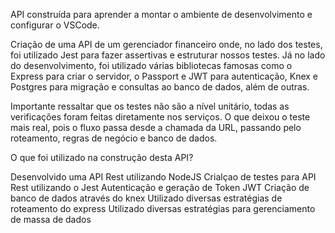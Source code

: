 
API construída para aprender a montar o ambiente de desenvolvimento e configurar o VSCode. 

Criação de uma API de um gerenciador financeiro onde, no lado dos testes, foi utilizado Jest para fazer assertivas e estruturar nossos testes. Já no lado do desenvolvimento, foi utilizado várias bibliotecas famosas como o Express para criar o servidor, o Passport e JWT para autenticação, Knex e Postgres para migração e consultas ao banco de dados, além de outras.

Importante ressaltar que os testes não são a nível unitário, todas as verificações foram feitas diretamente nos serviços. O que deixou o teste mais real, pois o fluxo passa desde a chamada da URL, passando pelo roteamento, regras de negócio e banco de dados.


O que foi utilizado na construção desta API?
  
  Desenvolvido uma API Rest utilizando NodeJS
  Crialçao de testes para API Rest utilizando o Jest
  Autenticação e geração de Token JWT
  Criação de banco de dados através do knex
  Utilizado diversas estratégias de roteamento do express
  Utilizado diversas estratégias para gerenciamento de massa de dados
